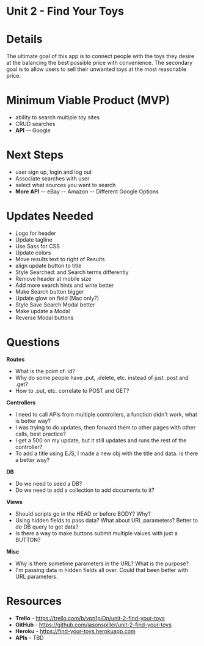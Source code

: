 Unit 2 - Find Your Toys
===

Details
===
The ultimate goal of this app is to connect people with the toys they desire at the balancing the best possible price with convenience. The secondary goal is to allow users to sell their unwanted toys at the most reasonable price.


Minimum Viable Product (MVP)
===
- ability to search multiple toy sites
- CRUD searches
- **API**
-- Google


Next Steps
===
- user sign up, login and log out
- Associate searches with user
- select what sources you want to search
- **More API**
-- eBay
-- Amazon
-- Different Google Options


Updates Needed
===
- Logo for header
- Update tagline
- Use Sass for CSS
- Update colors
- Move results text to right of Results
- align update button to title
- Style Searched: and Search terms differently
- Remove header at mobile size
- Add more search hints and write better
- Make Search button bigger
- Update glow on field (Mac only?)
- Style Save Search Modal better
- Make update a Modal
- Reverse Modal buttons


Questions
===
**Routes**
- What is the point of :id?
- Why do some people have .put, .delete, etc. instead of just .post and .get?
- How to .put, etc. correlate to POST and GET?

**Controllers**
- I need to call APIs from multiple controllers, a function didn't work, what is better way?
- I was trying to do updates, then forward them to other pages with other calls, best practice?
- I get a 500 on my update, but it still updates and runs the rest of the controller?
- To add a title using EJS, I made a new obj with the title and data. Is there a better way?

**DB**
- Do we need to seed a DB?
- Do we need to add a collection to add documents to it?

**Views**
- Should scripts go in the HEAD or before BODY? Why?
- Using hidden fields to pass data? What about URL parameters? Better to do DB query to get data?
- Is there a way to make buttons submit multiple values with just a BUTTON?

**Misc**
- Why is there sometime parameters in the URL? What is the purpose?
- I'm passing data in hidden fields all over. Could that been better with URL parameters.


Resources
===
- **Trello** - https://trello.com/b/vpn1piOn/unit-2-find-your-toys
- **GitHub** - https://github.com/jasonspiller/unit-2-find-your-toys
- **Heroku** - https://find-your-toys.herokuapp.com
- **APIs** - TBD
